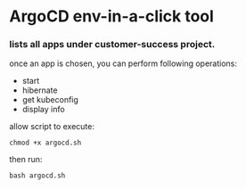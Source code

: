 # ArgoCD env-in-a-click tool
### lists all apps under **customer-success** project.
once an app is chosen, you can perform following operations: 
- start
- hibernate
- get kubeconfig
- display info

allow script to execute:
```
chmod +x argocd.sh
```

then run:
```
bash argocd.sh
```
